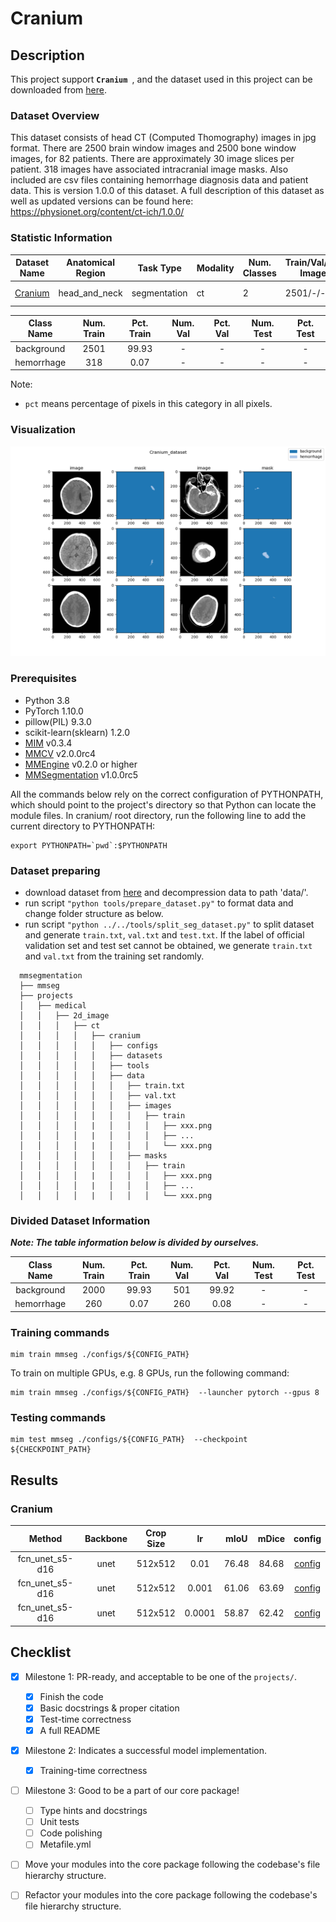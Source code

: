 # Cranium

## Description

This project support **`Cranium `**, and the dataset used in this project can be downloaded from [here](https://www.kaggle.com/datasets/vbookshelf/computed-tomography-ct-images).

### Dataset Overview

This dataset consists of head CT (Computed Thomography) images in jpg format. There are 2500 brain window images and 2500 bone window images, for 82 patients. There are approximately 30 image slices per patient. 318 images have associated intracranial image masks. Also included are csv files containing hemorrhage diagnosis data and patient data.
This is version 1.0.0 of this dataset. A full description of this dataset as well as updated versions can be found here:
https://physionet.org/content/ct-ich/1.0.0/

### Statistic Information

| Dataset Name                                                                        | Anatomical Region | Task Type    | Modality | Num. Classes | Train/Val/Test Images | Train/Val/Test Labeled | Release Date | License                                                   |
| ----------------------------------------------------------------------------------- | ----------------- | ------------ | -------- | ------------ | --------------------- | ---------------------- | ------------ | --------------------------------------------------------- |
| [Cranium](https://www.kaggle.com/datasets/vbookshelf/computed-tomography-ct-images) | head_and_neck     | segmentation | ct       | 2            | 2501/-/-              | yes/-/-                | 2020         | [CC-BY 4.0](https://creativecommons.org/licenses/by/4.0/) |

| Class Name | Num. Train | Pct. Train | Num. Val | Pct. Val | Num. Test | Pct. Test |
| :--------: | :--------: | :--------: | :------: | :------: | :-------: | :-------: |
| background |    2501    |   99.93    |    -     |    -     |     -     |     -     |
| hemorrhage |    318     |    0.07    |    -     |    -     |     -     |     -     |

Note:

- `pct` means percentage of pixels in this category in all pixels.

### Visualization

![cranium](https://raw.githubusercontent.com/uni-medical/medical-datasets-visualization/main/2d/semantic_seg/ct/cranium/cranium_dataset.png?raw=true)

### Prerequisites

- Python 3.8
- PyTorch 1.10.0
- pillow(PIL) 9.3.0
- scikit-learn(sklearn) 1.2.0
- [MIM](https://github.com/open-mmlab/mim) v0.3.4
- [MMCV](https://github.com/open-mmlab/mmcv) v2.0.0rc4
- [MMEngine](https://github.com/open-mmlab/mmengine) v0.2.0 or higher
- [MMSegmentation](https://github.com/open-mmlab/mmsegmentation) v1.0.0rc5

All the commands below rely on the correct configuration of PYTHONPATH, which should point to the project's directory so that Python can locate the module files. In cranium/ root directory, run the following line to add the current directory to PYTHONPATH:

```shell
export PYTHONPATH=`pwd`:$PYTHONPATH
```

### Dataset preparing

- download dataset from [here](https://www.kaggle.com/datasets/vbookshelf/computed-tomography-ct-images) and decompression data to path 'data/'.
- run script `"python tools/prepare_dataset.py"` to format data and change folder structure as below.
- run script `"python ../../tools/split_seg_dataset.py"` to split dataset and generate `train.txt`, `val.txt` and `test.txt`. If the label of official validation set and test set cannot be obtained, we generate `train.txt` and `val.txt` from the training set randomly.

```none
  mmsegmentation
  ├── mmseg
  ├── projects
  │   ├── medical
  │   │   ├── 2d_image
  │   │   │   ├── ct
  │   │   │   │   ├── cranium
  │   │   │   │   │   ├── configs
  │   │   │   │   │   ├── datasets
  │   │   │   │   │   ├── tools
  │   │   │   │   │   ├── data
  │   │   │   │   │   │   ├── train.txt
  │   │   │   │   │   │   ├── val.txt
  │   │   │   │   │   │   ├── images
  │   │   │   │   │   │   │   ├── train
  │   │   │   │   |   │   │   │   ├── xxx.png
  │   │   │   │   |   │   │   │   ├── ...
  │   │   │   │   |   │   │   │   └── xxx.png
  │   │   │   │   │   │   ├── masks
  │   │   │   │   │   │   │   ├── train
  │   │   │   │   |   │   │   │   ├── xxx.png
  │   │   │   │   |   │   │   │   ├── ...
  │   │   │   │   |   │   │   │   └── xxx.png
```

### Divided Dataset Information

***Note: The table information below is divided by ourselves.***

| Class Name | Num. Train | Pct. Train | Num. Val | Pct. Val | Num. Test | Pct. Test |
| :--------: | :--------: | :--------: | :------: | :------: | :-------: | :-------: |
| background |    2000    |   99.93    |   501    |  99.92   |     -     |     -     |
| hemorrhage |    260     |    0.07    |   260    |   0.08   |     -     |     -     |

### Training commands

```shell
mim train mmseg ./configs/${CONFIG_PATH}
```

To train on multiple GPUs, e.g. 8 GPUs, run the following command:

```shell
mim train mmseg ./configs/${CONFIG_PATH}  --launcher pytorch --gpus 8
```

### Testing commands

```shell
mim test mmseg ./configs/${CONFIG_PATH}  --checkpoint ${CHECKPOINT_PATH}
```

<!-- List the results as usually done in other model's README. [Example](https://github.com/open-mmlab/mmsegmentation/tree/dev-1.x/configs/fcn#results-and-models)

You should claim whether this is based on the pre-trained weights, which are converted from the official release; or it's a reproduced result obtained from retraining the model in this project. -->

## Results

### Cranium

|     Method      | Backbone | Crop Size |   lr   | mIoU  | mDice |                                                                                  config                                                                                   |
| :-------------: | :------: | :-------: | :----: | :---: | :---: | :-----------------------------------------------------------------------------------------------------------------------------------------------------------------------: |
| fcn_unet_s5-d16 |   unet   |  512x512  |  0.01  | 76.48 | 84.68 |  [config](https://github.com/open-mmlab/mmsegmentation/tree/dev-1.x/projects/medical/2d_image/ct/cranium/configs/fcn-unet-s5-d16_unet_1xb16-0.01-20k_cranium-512x512.py)  |
| fcn_unet_s5-d16 |   unet   |  512x512  | 0.001  | 61.06 | 63.69 | [config](https://github.com/open-mmlab/mmsegmentation/tree/dev-1.x/projects/medical/2d_image/ct/cranium/configs/fcn-unet-s5-d16_unet_1xb16-0.001-20k_cranium-512x512.py)  |
| fcn_unet_s5-d16 |   unet   |  512x512  | 0.0001 | 58.87 | 62.42 | [config](https://github.com/open-mmlab/mmsegmentation/tree/dev-1.x/projects/medical/2d_image/ct/cranium/configs/fcn-unet-s5-d16_unet_1xb16-0.0001-20k_cranium-512x512.py) |

## Checklist

- [x] Milestone 1: PR-ready, and acceptable to be one of the `projects/`.

  - [x] Finish the code
  - [x] Basic docstrings & proper citation
  - [x] Test-time correctness
  - [x] A full README

- [x] Milestone 2: Indicates a successful model implementation.

  - [x] Training-time correctness

- [ ] Milestone 3: Good to be a part of our core package!

  - [ ] Type hints and docstrings
  - [ ] Unit tests
  - [ ] Code polishing
  - [ ] Metafile.yml

- [ ] Move your modules into the core package following the codebase's file hierarchy structure.

- [ ] Refactor your modules into the core package following the codebase's file hierarchy structure.
